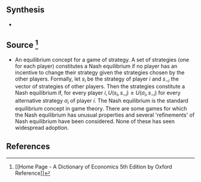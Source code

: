 ## Synthesis
- 
## Source [^1]
- An equilibrium concept for a game of strategy. A set of strategies (one for each player) constitutes a Nash equilibrium if no player has an incentive to change their strategy given the strategies chosen by the other players. Formally, let $s_{i}$ be the strategy of player $i$ and $s_{-i}$ the vector of strategies of other players. Then the strategies constitute a Nash equilibrium if, for every player $i, U\left(s_{i}, s_{-i}\right) \geq U\left(\sigma_{i}, s_{-i}\right)$ for every alternative strategy $\sigma_{i}$ of player $i$. The Nash equilibrium is the standard equilibrium concept in game theory. There are some games for which the Nash equilibrium has unusual properties and several 'refinements' of Nash equilibrium have been considered. None of these has seen widespread adoption.
## References

[^1]: [[Home Page - A Dictionary of Economics 5th Edition by Oxford Reference]]